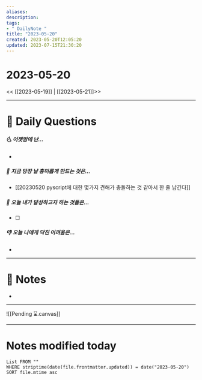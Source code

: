 ```yaml
---
aliases: 
description:
tags:
- " DailyNote "
title: "2023-05-20"
created: 2023-05-20T12:05:20
updated: 2023-07-15T21:30:20
---
```


# 2023-05-20

<< [[2023-05-19]] | [[2023-05-21]]>>

---

# 📅 Daily Questions

##### 🌜 어젯밤에 난...

- 

##### 🙌 지금 당장 날 흥미롭게 만드는 것은...

- [[20230520 pyscript에 대한 몇가지 견해가 충돌하는 것 같아서 한 줄 남긴다]]

##### 🚀 오늘 내가 달성하고자 하는 것들은...

- [ ] 

##### 👎 오늘 나에게 닥친 어려움은...

- 

---

# 📝 Notes

- 

___

![[Pending ⌛.canvas]]

---

# Notes modified today

```dataview
List FROM "" 
WHERE striptime(date(file.frontmatter.updated)) = date("2023-05-20") 
SORT file.mtime asc
```
